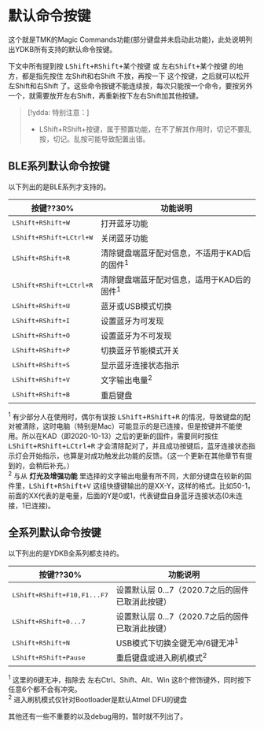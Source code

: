 # 默认命令按键
这个就是TMK的Magic Commands功能(部分键盘并未启动此功能)，此处说明列出YDKB所有支持的默认命令按键。

下文中所有提到按 <kbd>LShift+RShift+某个按键</kbd> 或 <kbd>左右Shift+某个按键</kbd> 的地方，都是指先按住 左Shift和右Shift 不放，再按一下 这个按键，之后就可以松开 左Shift和右Shift 了。这些命令按键不能连续按，每次只能按一个命令，要按另外一个，就需要放开左右Shift，再重新按下左右Shift加其他按键。

> [!ydda: 特别注意：]
> - <key>LShift+RShift+按键</key>，属于预置功能，在不了解其作用时，切记不要乱按，切记。乱按可能导致配置出错。


## BLE系列默认命令按键

以下列出的是BLE系列才支持的。

| 按键??30% | 功能说明 |
| ---- | ---- |
| <kbd>LShift+RShift+W</kbd> | 打开蓝牙功能 |
| <kbd>LShift+RShift+LCtrl+W</kbd> | 关闭蓝牙功能 |
| <kbd>LShift+RShift+R</kbd> | 清除键盘端蓝牙配对信息，不适用于KAD后的固件<sup>1</sup> |
| <kbd>LShift+RShift+LCtrl+R</kbd> | 清除键盘端蓝牙配对信息，适用于KAD后的固件<sup>1</sup> |
| <kbd>LShift+RShift+U</kbd> | 蓝牙或USB模式切换 |
| <kbd>LShift+RShift+I</kbd> | 设置蓝牙为可发现 |
| <kbd>LShift+RShift+O</kbd> | 设置蓝牙为不可发现 |
| <kbd>LShift+RShift+P</kbd> | 切换蓝牙节能模式开关 |
| <kbd>LShift+RShift+S</kbd> | 显示蓝牙连接状态指示 |
| <kbd>LShift+RShift+V</kbd> | 文字输出电量<sup>2</sup> |
| <kbd>LShift+RShift+B</kbd> | 重启键盘 |

<sup>1</sup> 有少部分人在使用时，偶尔有误按 <kbd>LShift+RShift+R</kbd> 的情况，导致键盘的配对被清除，这时电脑（特别是Mac）可能显示的是已连接，但是按键并不能使用。所以在KAD（即2020-10-13）之后的更新的固件，需要同时按住 <kbd>LShift+RShift+LCtrl+R</kbd> 才会清除配对了，并且成功按键后，蓝牙连接状态指示灯会开始指示，也算是对成功触发此功能的反馈。（这一个更新在其他章节有提到的，会稍后补充。）<br>
<sup>2</sup> 与从 **灯光及增强功能** 里选择的文字输出电量有所不同，大部分键盘在较新的固件里，<kbd>LShift+RShift+V</kbd> 这组快捷键输出的是XX-Y，这样的格式。比如50-1，前面的XX代表的是电量，后面的Y是0或1，代表键盘自身蓝牙连接状态(0未连接，1已连接)。


## 全系列默认命令按键

以下列出的是YDKB全系列都支持的。

| 按键??30% | 功能说明 |
| ---- | ---- |
| <kbd>LShift+RShift+F10,F1...F7</kbd> | 设置默认层 0...7（2020.7之后的固件已取消此按键） |
| <kbd>LShift+RShift+0...7</kbd> | 设置默认层 0...7（2020.7之后的固件已取消此按键） |
| <kbd>LShift+RShift+N</kbd> | USB模式下切换全键无冲/6键无冲<sup>1</sup> |
| <kbd>LShift+RShift+Pause</kbd> | 重启键盘或进入刷机模式<sup>2</sup> |

<sup>1</sup> 这里的6键无冲，指除去 左右Ctrl、Shift、Alt、Win 这8个修饰键外，同时按下任意6个都不会有冲突。<br>
<sup>2</sup> 进入刷机模式仅针对Bootloader是默认Atmel DFU的键盘

其他还有一些不重要的以及debug用的，暂时就不列出了。